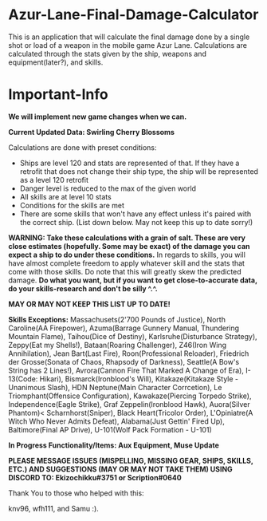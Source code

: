 # Azur-Lane-Final-Damage-Calculator
This is an application that will calculate the final damage done by a single shot or load of a weapon in the mobile game Azur Lane. Calculations are calculated through the stats given by the ship, weapons and equipment(later?), and skills.

# Important-Info
<B> We will implement new game changes when we can. </B>

<B> Current Updated Data: Swirling Cherry Blossoms </B>

Calculations are done with preset conditions:
- Ships are level 120 and stats are represented of that. If they have a retrofit that does not change their ship type, the ship will be represented as a level 120 retrofit
- Danger level is reduced to the max of the given world
- All skills are at level 10 stats
- Conditions for the skills are met
- There are some skills that won't have any effect unless it's paired with the correct ship. (List down below. May not keep this up to date sorry!)

<B>WARNING: Take these calculations with a grain of salt. These are very close estimates (hopefully. Some may be exact) of the damage you can expect a ship to do under these conditions.</B> In regards to skills, you will have almost complete freedom to apply whatever skill and the stats that come with those skills. Do note that this will greatly skew the predicted damage. <B>Do what you want, but if you want to get close-to-accurate data, do your skills-research and don't be silly ^.^.</B>


<B> MAY OR MAY NOT KEEP THIS LIST UP TO DATE!</B>

<B>Skills Exceptions:</B> Massachusets(2'700 Pounds of Justice), North Caroline(AA Firepower), Azuma(Barrage Gunnery Manual, Thundering Mountain Flame), Taihou(Dice of Destiny), Karlsruhe(Disturbance Strategy), Zeppy(Eat my Shells!), Bataan(Roaring Challenger), Z46(Iron Wing Annihilation), Jean Bart(Last Fire), Roon(Professional Reloader), Friedrich der Grosse(Sonata of Chaos, Rhapsody of Darkness), Seattle(A Bow's String has 2 Lines!), Avrora(Cannon Fire That Marked A Change of Era), I-13(Code: Hikari), Bismarck(Ironblood's Will), Kitakaze(Kitakaze Style - Unanimous Slash), HDN Neptune(Main Character Corrcetion), Le Triomphant(Offensice Configuration), Kawakaze(Piercing Torpedo Strike), Independence(Eagle Strike), Graf Zeppelin(Ironblood Hawk), Auora(Silver Phantom)< Scharnhorst(Sniper), Black Heart(Tricolor Order), L'Opiniatre(A Witch Who Never Admits Defeat), Alabama(Just Gettin' Fired Up), Baltimore(Final AP Drive), U-101(Wolf Pack Formation - U-101)

<B>In Progress Functionality/Items: Aux Equipment, Muse Update </B>

<B>PLEASE MESSAGE ISSUES (MISPELLING, MISSING GEAR, SHIPS, SKILLS, ETC.) AND SUGGESTIONS (MAY OR MAY NOT TAKE THEM) USING DISCORD TO: Ekizochikku#3751 or Scription#0640</B>

Thank You to those who helped with this:

knv96, wfh111, and Samu :).


